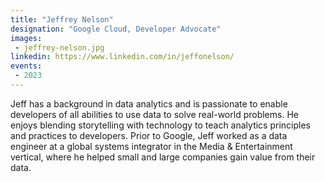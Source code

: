 ```yaml
---
title: "Jeffrey Nelson"
designation: "Google Cloud, Developer Advocate"
images:
 - jeffrey-nelson.jpg
linkedin: https://www.linkedin.com/in/jeffonelson/
events:
 - 2023
---
```


Jeff has a background in data analytics and is passionate to enable developers of all abilities to use data to solve real-world problems. He enjoys blending storytelling with technology to teach analytics principles and practices to developers. Prior to Google, Jeff worked as a data engineer at a global systems integrator in the Media & Entertainment vertical, where he helped small and large companies gain value from their data.